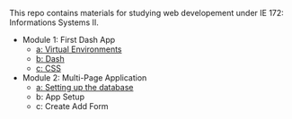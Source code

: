 This repo contains materials for studying web developement under IE 172: Informations Systems II.

- Module 1: First Dash App
    - [a: Virtual Environments](https://github.com/csonday/ie172webdev_notes/tree/module1a)
    - [b: Dash](https://github.com/csonday/ie172webdev_notes/tree/module1b)
    - [c: CSS](https://github.com/csonday/ie172webdev_notes/tree/module1c)
- Module 2: Multi-Page Application
    - [a: Setting up the database](https://github.com/csonday/ie172webdev_notes/tree/module2a)
    - b: App Setup
    - c: Create Add Form
